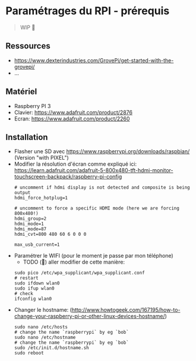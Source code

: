 # Paramétrages du RPI - prérequis

> WIP :construction:

## Ressources

- https://www.dexterindustries.com/GrovePi/get-started-with-the-grovepi/
- ...

## Matériel

- Raspberry PI 3
- Clavier: https://www.adafruit.com/product/2876
- Ecran: https://www.adafruit.com/product/2260


## Installation

- Flasher une SD avec https://www.raspberrypi.org/downloads/raspbian/ (Version "with PIXEL")
- Modifier la résolution d'écran comme expliqué ici: https://learn.adafruit.com/adafruit-5-800x480-tft-hdmi-monitor-touchscreen-backpack/raspberry-pi-config
  ```
  # uncomment if hdmi display is not detected and composite is being output
  hdmi_force_hotplug=1

  # uncomment to force a specific HDMI mode (here we are forcing 800x480!)
  hdmi_group=2
  hdmi_mode=1
  hdmi_mode=87
  hdmi_cvt=800 480 60 6 0 0 0

  max_usb_current=1
  ```
- Paramétrer le WIFI (pour le moment je passe par mon téléphone)
  - TODO (:construction:) aller modifier de cette manière:
  ```
  sudo pico /etc/wpa_supplicant/wpa_supplicant.conf
  # restart
  sudo ifdown wlan0
  sudo ifup wlan0
  # check
  ifconfig wlan0
  ```
- Changer le hostname: (http://www.howtogeek.com/167195/how-to-change-your-raspberry-pi-or-other-linux-devices-hostname/)
  ```
  sudo nano /etc/hosts
  # change the name `raspberrypi` by eg `bob`
  sudo nano /etc/hostname
  # change the name `raspberrypi` by eg `bob`
  sudo /etc/init.d/hostname.sh
  sudo reboot
  ```
